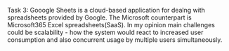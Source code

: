 Task 3: 
Gooogle Sheets is a cloud-based application for dealng with spreadsheets provided by Google. The Microsoft counterpart is Microsoft365 Excel spreadsheets(SaaS). In my opinion main challenges could be scalability - how the system would react to increased user consumption and also concurrent usage by multiple users simultaneously.

